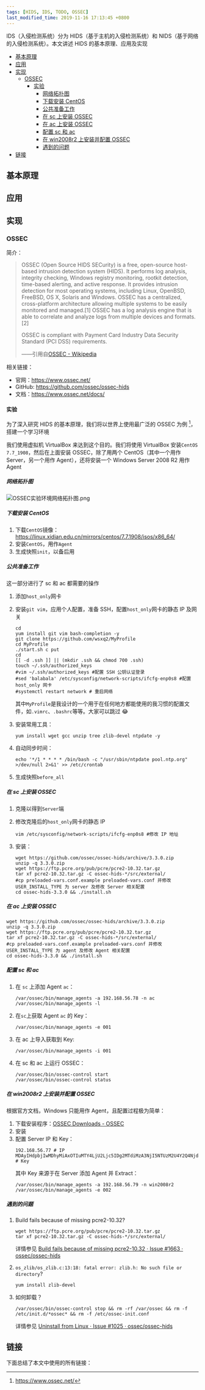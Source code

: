 ```yaml
---
tags: [HIDS, IDS, TODO, OSSEC]
last_modified_time: 2019-11-16 17:13:45 +0800
---
```


IDS（入侵检测系统）分为 HIDS（基于主机的入侵检测系统）和 NIDS（基于网络的入侵检测系统）。本文讲述 HIDS 的基本原理、应用及实现

<p id="markdown-toc"></p>
<!-- vim-markdown-toc GFM -->

* [基本原理](#基本原理)
* [应用](#应用)
* [实现](#实现)
  * [OSSEC](#ossec)
    * [实验](#实验)
      * [网络拓扑图](#网络拓扑图)
      * [下载安装 CentOS](#下载安装-centos)
      * [公共准备工作](#公共准备工作)
      * [在 sc 上安装 OSSEC](#在-sc-上安装-ossec)
      * [在 ac 上安装 OSSEC](#在-ac-上安装-ossec)
      * [配置 sc 和 ac](#配置-sc-和-ac)
      * [在 win2008r2 上安装并配置 OSSEC](#在-win2008r2-上安装并配置-ossec)
      * [遇到的问题](#遇到的问题)
* [链接](#链接)

<!-- vim-markdown-toc -->

## 基本原理

## 应用

## 实现

### OSSEC
简介：

> OSSEC (Open Source HIDS SECurity) is a free, open-source host-based intrusion detection system (HIDS). It performs log analysis, integrity checking, Windows registry monitoring, rootkit detection, time-based alerting, and active response. It provides intrusion detection for most operating systems, including Linux, OpenBSD, FreeBSD, OS X, Solaris and Windows. OSSEC has a centralized, cross-platform architecture allowing multiple systems to be easily monitored and managed.[1] OSSEC has a log analysis engine that is able to correlate and analyze logs from multiple devices and formats.[2]
> 
> OSSEC is compliant with Payment Card Industry Data Security Standard (PCI DSS) requirements.
> 
> ——引用自[OSSEC - Wikipedia](https://en.wikipedia.org/wiki/OSSEC)

相关链接：
* 官网：<https://www.ossec.net/>
* GitHub: <https://github.com/ossec/ossec-hids>
* 文档：<https://www.ossec.net/docs/>

#### 实验
为了深入研究 HIDS 的基本原理，我们将以世界上使用最广泛的 OSSEC 为例 [^ossec]，搭建一个学习环境

我们使用虚拟机 VirtualBox 来达到这个目的。我们将使用 VirtualBox 安装`CentOS 7.7_1908`，然后在上面安装 OSSEC，除了用两个 CentOS（其中一个用作 Server，另一个用作 Agent），还将安装一个 Windows Server 2008 R2 用作 Agent

##### 网络拓扑图
![OSSEC实验环境网络拓扑图.png](/HIDS/OSSEC实验环境网络拓扑图.png)

##### 下载安装 CentOS

1. 下载`CentOS`镜像：<https://linux.xidian.edu.cn/mirrors/centos/7.7.1908/isos/x86_64/>
1. 安装`CentOS`，用作`Agent`
1. 生成快照`init`，以备后用

##### 公共准备工作
这一部分进行了 sc 和 ac 都需要的操作

1. 添加`host_only`网卡
2. 安装`git vim`，应用个人配置，准备 SSH，配置`host_only`网卡的静态 IP 及网关
   ```
   cd
   yum install git vim bash-completion -y
   git clone https://github.com/wsxq2/MyProfile
   cd MyProfile
   ./start.sh c put
   cd
   [[ -d .ssh ]] || (mkdir .ssh && chmod 700 .ssh)
   touch ~/.ssh/authorized_keys
   #vim ~/.ssh/authorized_keys #配置 SSH 公钥认证登录
   #sed 'balabala' /etc/sysconfig/network-scripts/ifcfg-enp0s8 #配置 host_only 网卡
   #systemctl restart network # 重启网络
   ```

   其中`MyProfile`是我设计的一个用于在任何地方都能使用的我习惯的配置文件，如`.vimrc`、`.bashrc`等等。大家可以跳过 :joy:

3. 安装常用工具：
   ```
   yum install wget gcc unzip tree zlib-devel ntpdate -y
   ```
4. 自动同步时间：
   ```
   echo '*/1 * * * * /bin/bash -c "/usr/sbin/ntpdate pool.ntp.org" >/dev/null 2>&1' >> /etc/crontab
   ```
      
5. 生成快照`before_all`

##### 在 sc 上安装 OSSEC
1. 克隆以得到`Server`端
1. 修改克隆后的`host_only`网卡的静态 IP
   ```
   vim /etc/sysconfig/network-scripts/ifcfg-enp0s8 #修改 IP 地址
   ```
   
1. 安装：
   ```
   wget https://github.com/ossec/ossec-hids/archive/3.3.0.zip
   unzip -q 3.3.0.zip
   wget https://ftp.pcre.org/pub/pcre/pcre2-10.32.tar.gz
   tar xf pcre2-10.32.tar.gz -C ossec-hids-*/src/external/
   #cp preloaded-vars.conf.example preloaded-vars.conf 并修改 USER_INSTALL_TYPE 为 server 及修改 Server 相关配置
   cd ossec-hids-3.3.0 && ./install.sh
   ```

##### 在 ac 上安装 OSSEC
```
wget https://github.com/ossec/ossec-hids/archive/3.3.0.zip
unzip -q 3.3.0.zip
wget https://ftp.pcre.org/pub/pcre/pcre2-10.32.tar.gz
tar xf pcre2-10.32.tar.gz -C ossec-hids-*/src/external/
#cp preloaded-vars.conf.example preloaded-vars.conf 并修改 USER_INSTALL_TYPE 为 agent 及修改 Agent 相关配置
cd ossec-hids-3.3.0 && ./install.sh
```

##### 配置 sc 和 ac
1. 在 `sc` 上添加 Agent `ac`：
   ```
   /var/ossec/bin/manage_agents -a 192.168.56.78 -n ac
   /var/ossec/bin/manage_agents -l
   ```

1. 在`sc`上获取 Agent `ac` 的 Key：
   ```
   /var/ossec/bin/manage_agents -e 001
   ```

1. 在 ac 上导入获取到 Key:
   ```
   /var/ossec/bin/manage_agents -i 001
   ```
   
1. 在 sc 和 ac 上运行 OSSEC：
   ```
   /var/ossec/bin/ossec-control start
   /var/ossec/bin/ossec-control status
   ```

##### 在 win2008r2 上安装并配置 OSSEC
根据官方文档，Windows 只能用作 Agent，且配置过程极为简单：
1. 下载安装程序：[OSSEC Downloads - OSSEC](https://www.ossec.net/downloads/)
2. 安装
3. 配置 Server IP 和 Key：
   ```
   192.168.56.77 # IP
   MDAyIHdpbjIwMDhyMiAxOTIuMTY4LjU2Ljc5IDg2MTdiMzA3NjI5NTUzM2U4Y2Q4NjdjMTQ4MGRiYmM3OTk1MDEzMDAzZTMxYzMzZmM3Mzg5ZTdhNmI0ZWZhYzg= # Key
   ```
   其中 Key 来源于在 Server 添加 Agent 并 Extract：
   ```
   /var/ossec/bin/manage_agents -a 192.168.56.79 -n win2008r2
   /var/ossec/bin/manage_agents -e 002
   ```

   
##### 遇到的问题
1. Build fails because of missing pcre2-10.32?
   ```
   wget https://ftp.pcre.org/pub/pcre/pcre2-10.32.tar.gz
   tar xf pcre2-10.32.tar.gz -C ossec-hids-*/src/external/
   ```
   
   详情参见 [Build fails because of missing pcre2-10.32 · Issue #1663 · ossec/ossec-hids](https://github.com/ossec/ossec-hids/issues/1663)
   
1. `os_zlib/os_zlib.c:13:18: fatal error: zlib.h: No such file or directory`?
   ```
   yum install zlib-devel
   ```
   
1. 如何卸载？
   ```
   /var/ossec/bin/ossec-control stop && rm -rf /var/ossec && rm -f /etc/init.d/*ossec* && rm -f /etc/ossec-init.conf
   ```
   详情参见 [Uninstall from Linux · Issue #1025 · ossec/ossec-hids](https://github.com/ossec/ossec-hids/issues/1025)


[^ossec]: https://www.ossec.net/


## 链接
下面总结了本文中使用的所有链接：

<!-- link start -->

<!-- link end -->
